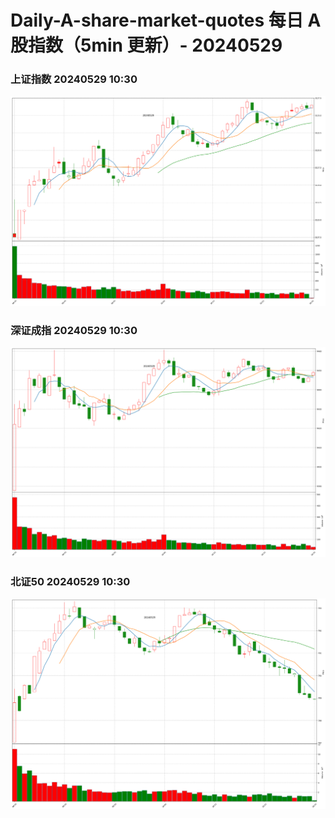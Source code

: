 
# Daily-A-share-market-quotes 每日 A 股指数（5min 更新）- 20240529

### 上证指数 20240529 10:30
![](./fig/2024/5/20240529-sh000001.png)

### 深证成指 20240529 10:30
![](./fig/2024/5/20240529-sz399001.png)

### 北证50 20240529 10:30
![](./fig/2024/5/20240529-bj899050.png)
